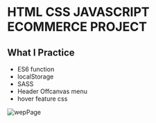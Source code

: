 # HTML CSS JAVASCRIPT ECOMMERCE PROJECT

## What I Practice

 - ES6 function
 - localStorage 
 - SASS 
 - Header Offcanvas menu
 - hover feature css


![wepPage](https://github.com/erdem6161/HTML-CSS-JAVASCRIPT-ECOMMERCE-PROJECT/assets/64333517/3b91c45b-45c5-4b12-887b-c6adacfe75e6)
